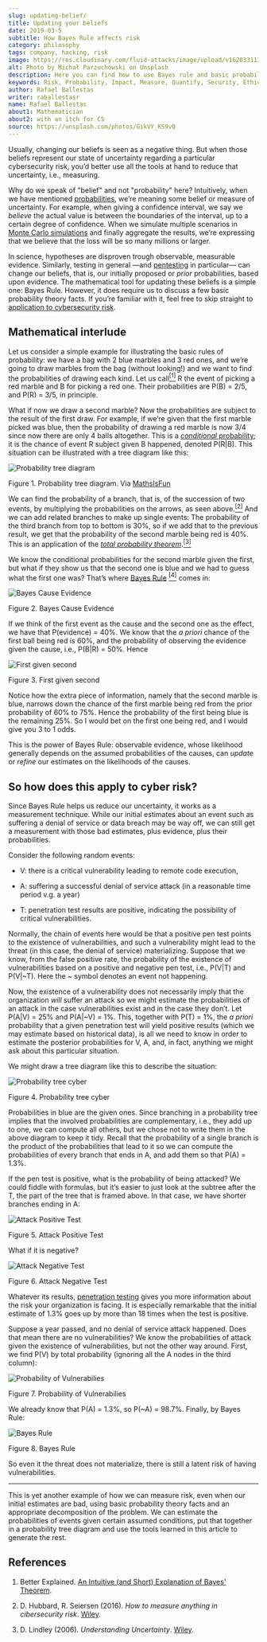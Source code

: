 ```yaml
---
slug: updating-belief/
title: Updating your beliefs
date: 2019-03-5
subtitle: How Bayes Rule affects risk
category: philosophy
tags: company, hacking, risk
image: https://res.cloudinary.com/fluid-attacks/image/upload/v1620331139/blog/updating-belief/cover_yassyb.webp
alt: Photo by Michał Parzuchowski on Unsplash
description: Here you can find how to use Bayes rule and basic probability theory to reduce uncertainty, refining initial estimates through evidence.
keywords: Risk, Probability, Impact, Measure, Quantify, Security, Ethical Hacking, Pentesting
author: Rafael Ballestas
writer: raballestasr
name: Rafael Ballestas
about1: Mathematician
about2: with an itch for CS
source: https://unsplash.com/photos/GikVY_KS9vQ
---
```


Usually, changing our beliefs is seen as a negative thing. But when
those beliefs represent our state of uncertainty regarding a particular
cybersecurity risk, you’d better use all the tools at hand to reduce
that uncertainty, i.e., measuring.

Why do we speak of "belief" and not "probability" here? Intuitively,
when we have mentioned [probabilities](../quantifying-risk/), we’re
meaning some belief or measure of uncertainty. For example, when giving
a confidence interval, we say we *believe* the actual value is between
the boundaries of the interval, up to a certain degree of confidence.
When we simulate multiple scenarios in [Monte Carlo
simulations](../monetizing-vulnerabilities) and finally aggregate the
results, we’re expressing that we believe that the loss will be so many
millions or larger.

In science, hypotheses are disproven trough observable, measurable
evidence. Similarly, testing in general —and [pentesting](../../) in
particular— can change our beliefs, that is, our initially proposed or
*prior* probabilities, based upon evidence. The mathematical tool for
updating these beliefs is a simple one: Bayes Rule. However, it does
require us to discuss a few basic probability theory facts. If you’re
familiar with it, feel free to skip straight to [application to
cybersecurity risk](#so-how-does-this-apply-to-cyber-risk).

## Mathematical interlude

Let us consider a simple example for illustrating the basic rules of
probability: we have a bag with 2 blue marbles and 3 red ones, and we’re
going to draw marbles from the bag (without looking\!) and we want to
find the probabilities of drawing each kind. Let us
call[<sup>\[1\]</sup>](#f1) R the event of picking a red marble and B
for picking a red one. Their probabilities are P(B) = 2/5, and P(R) =
3/5, in principle.

What if now we draw a second marble? Now the probabilities are subject
to the result of the first draw. For example, if we’re given that the
first marble picked was blue, then the probability of drawing a red
marble is now 3/4 since now there are only 4 balls altogether. This is a
[*conditional* probability](http://setosa.io/conditional/); it is the
chance of event R subject given B happened, denoted P(R|B). This
situation can be illustrated with a tree diagram like this:

<div class="imgblock">

![Probability tree diagram](https://res.cloudinary.com/fluid-attacks/image/upload/v1620331137/blog/updating-belief/prob-tree-marbles_m1oekj.webp)

<div class="title">

Figure 1. Probability tree diagram. Via [MathsIsFun](https://www.mathsisfun.com/data/probability-events-conditional.html)

</div>

</div>

We can find the probability of a branch, that is, of the succession of
two events, by multiplying the probabilities on the arrows, as seen
above.[<sup>\[2\]</sup>](#f2) And we can add related branches to make up
single events: The probability of the third branch from top to bottom is
30%, so if we add that to the previous result, we get that the
probability of the second marble being red is 40%. This is an
application of the [*total probability
theorem*](https://www.toppr.com/guides/quantitative-aptitude/probability/total-probability/).[<sup>\[3\]</sup>](#f3)

We know the conditional probabilities for the second marble given the
first, but what if they show us that the second one is blue and we had
to guess what the first one was? That’s where [Bayes
Rule](https://betterexplained.com/articles/an-intuitive-and-short-explanation-of-bayes-theorem/)
[<sup>\[4\]</sup>](#f4) comes in:

<div class="imgblock">

![Bayes Cause
Evidence](https://res.cloudinary.com/fluid-attacks/image/upload/v1620331137/blog/updating-belief/bayes-cause-evidence_y6mmzh.webp)

<div class="title">

Figure 2. Bayes Cause Evidence

</div>

</div>

If we think of the first event as the cause and the second one as the
effect, we have that P(evidence) = 40%. We know that the *a priori*
chance of the first ball being red is 60%, and the probability of
observing the evidence given the cause, i.e., P(B|R) = 50%. Hence

<div class="imgblock">

![First given
second](https://res.cloudinary.com/fluid-attacks/image/upload/v1620331137/blog/updating-belief/first-given-second_giftov.webp)

<div class="title">

Figure 3. First given second

</div>

</div>

Notice how the extra piece of information, namely that the second marble
is blue, narrows down the chance of the first marble being red from the
prior probability of 60% to 75%. Hence the probability of the first
being blue is the remaining 25%. So I would bet on the first one being
red, and I would give you 3 to 1 odds.

This is the power of Bayes Rule: observable evidence, whose likelihood
generally depends on the assumed probabilities of the causes, can
*update* or *refine* our estimates on the likelihoods of the causes.

## So how does this apply to cyber risk?

Since Bayes Rule helps us reduce our uncertainty, it works as a
measurement technique. While our initial estimates about an event such
as suffering a denial of service or data breach may be way off, we can
still get a measurement with those bad estimates, plus evidence, plus
their probabilities.

Consider the following random events:

- V: there is a critical vulnerability leading to remote code
  execution,

- A: suffering a successful denial of service attack (in a reasonable
  time period v.g. a year)

- T: penetration test results are positive, indicating the possibility
  of critical vulnerabilities.

Normally, the chain of events here would be that a positive pen test
points to the existence of vulnerabilities, and such a vulnerability
might lead to the threat (in this case, the denial of service)
materializing. Suppose that we know, from the false positive rate, the
probability of the existence of vulnerabilities based on a positive and
negative pen test, i.e., P(V|T) and P(V|\~T). Here the \~ symbol denotes
an event not happening.

Now, the existence of a vulnerability does not necessarily imply that
the organization *will* suffer an attack so we might estimate the
probabilities of an attack in the case vulnerabilities exist and in the
case they don’t. Let P(A|V) = 25% and P(A|\~V) = 1%. This, together with
P(T) = 1%, the *a priori* probability that a given penetration test will
yield positive results (which we may estimate based on historical data),
is all we need to know in order to estimate the posterior probabilities
for V, A, and, in fact, anything we might ask about this particular
situation.

We might draw a tree diagram like this to describe the situation:

<div class="imgblock">

![Probability tree
cyber](https://res.cloudinary.com/fluid-attacks/image/upload/v1620331136/blog/updating-belief/prob-tree-cyber_lh4cn3.webp)

<div class="title">

Figure 4. Probability tree cyber

</div>

</div>

Probabilities in blue are the given ones. Since branching in a
probability tree implies that the involved probabilities are
complementary, i.e., they add up to one, we can compute all others, but
we chose not to write them in the above diagram to keep it tidy. Recall
that the probability of a single branch is the product of the
probabilities that lead to it so we can compute the probabilities of
every branch that ends in A, and add them so that P(A) = 1.3%.

If the pen test is positive, what is the probability of being attacked?
We could fiddle with formulas, but it’s easier to just look at the
subtree after the T, the part of the tree that is framed above. In that
case, we have shorter branches ending in A:

<div class="imgblock">

![Attack Positive
Test](https://res.cloudinary.com/fluid-attacks/image/upload/v1620331137/blog/updating-belief/attack-postest_a0huwb.webp)

<div class="title">

Figure 5. Attack Positive Test

</div>

</div>

What if it is negative?

<div class="imgblock">

![Attack Negative
Test](https://res.cloudinary.com/fluid-attacks/image/upload/v1620331136/blog/updating-belief/attack-negtest_vzmoqo.webp)

<div class="title">

Figure 6. Attack Negative Test

</div>

</div>

Whatever its results,
[penetration testing](../../solutions/penetration-testing/)
gives you more information
about the risk your organization is facing.
It is especially remarkable that
the initial estimate of 1.3% goes up
by more than 18 times
when the test is positive.

Suppose a year passed, and no denial of service attack happened. Does
that mean there are no vulnerabilities? We know the probabilities of
attack given the existence of vulnerabilities, but not the other way
around. First, we find P(V) by total probability (ignoring all the A
nodes in the third column):

<div class="imgblock">

![Probability of
Vulnerabilies](https://res.cloudinary.com/fluid-attacks/image/upload/v1620331137/blog/updating-belief/prob-vuln_v6f4ka.webp)

<div class="title">

Figure 7. Probability of Vulnerabilies

</div>

</div>

We already know that P(A) = 1.3%, so P(\~A) = 98.7%. Finally, by Bayes
Rule:

<div class="imgblock">

![Bayes
Rule](https://res.cloudinary.com/fluid-attacks/image/upload/v1620331137/blog/updating-belief/cyber-bayes_bv3nqg.webp)

<div class="title">

Figure 8. Bayes Rule

</div>

</div>

So even it the threat does not materialize, there is still a latent risk
of having vulnerabilities.

---
This is yet another example of how we can measure risk, even when our
initial estimates are bad, using basic probability theory facts and an
appropriate decomposition of the problem. We can estimate the
probabilities of events given certain assumed conditions, put that
together in a probability tree diagram and use the tools learned in this
article to generate the rest.

## References

1. Better Explained. [An Intuitive (and Short) Explanation of Bayes'
    Theorem](https://betterexplained.com/articles/an-intuitive-and-short-explanation-of-bayes-theorem/).

2. D. Hubbard, R. Seiersen (2016). *How to measure anything in
    cibersecurity risk*. [Wiley](https://www.howtomeasureanything.com/).

3. D. Lindley (2006). *Understanding Uncertainty*.
    [Wiley](https://onlinelibrary.wiley.com/doi/book/10.1002/0470055480).
